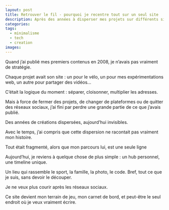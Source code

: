 ```yaml
---
layout: post
title: Retrouver le fil - pourquoi je recentre tout sur un seul site
description: Après des années à disperser mes projets sur différents sites et réseaux, j’ai choisi de tout recentrer sur une timeline unique. Un hub personnel pour ne plus perdre mes créations et raconter mon histoire dans un seul lieu.
categories:
tags:
  - minimalisme
  - tech
  - creation
images:
---
```


Quand j’ai publié mes premiers contenus en 2008, je n’avais pas vraiment de stratégie.

Chaque projet avait son site : un pour le vélo, un pour mes expérimentations web, un autre pour partager des vidéos…

C’était la logique du moment :
séparer, cloisonner, multiplier les adresses.

Mais à force de fermer des projets, de changer de plateformes ou de quitter des réseaux sociaux, j’ai fini par perdre une grande partie de ce que j’avais publié.

Des années de créations dispersées, aujourd’hui invisibles.

Avec le temps, j’ai compris que cette dispersion ne racontait pas vraiment mon histoire.

Tout était fragmenté, alors que mon parcours lui, est une seule ligne

Aujourd’hui, je reviens à quelque chose de plus simple : un hub personnel, une timeline unique.

Un lieu qui rassemble le sport, la famille, la photo, le code. Bref, tout ce que je suis, sans devoir le découper.

Je ne veux plus courir après les réseaux sociaux.

Ce site devient mon terrain de jeu, mon carnet de bord, et peut-être le seul endroit où je veux vraiment écrire.
